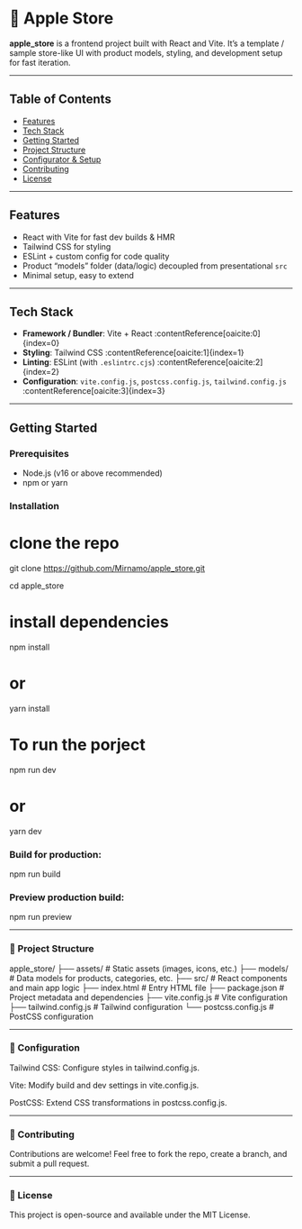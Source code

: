 # 🍎 Apple Store

**apple_store** is a frontend project built with React and Vite. It’s a template / sample store-like UI with product models, styling, and development setup for fast iteration.

---

## Table of Contents

- [Features](#features)  
- [Tech Stack](#tech-stack)  
- [Getting Started](#getting-started)  
- [Project Structure](#project-structure)
- [Configurator & Setup](#configurator--setup) 
- [Contributing](#contributing) 
- [License](#license)

---

## Features

- React with Vite for fast dev builds & HMR  
- Tailwind CSS for styling  
- ESLint + custom config for code quality  
- Product “models” folder (data/logic) decoupled from presentational `src`  
- Minimal setup, easy to extend

---

## Tech Stack

- **Framework / Bundler**: Vite + React :contentReference[oaicite:0]{index=0}  
- **Styling**: Tailwind CSS :contentReference[oaicite:1]{index=1}  
- **Linting**: ESLint (with `.eslintrc.cjs`) :contentReference[oaicite:2]{index=2}  
- **Configuration**: `vite.config.js`, `postcss.config.js`, `tailwind.config.js` :contentReference[oaicite:3]{index=3}

---

## Getting Started

### Prerequisites

- Node.js (v16 or above recommended)  
- npm or yarn  

### Installation

# clone the repo
git clone https://github.com/Mirnamo/apple_store.git

cd apple_store

# install dependencies

npm install
# or
yarn install

# To run the porject

npm run dev
# or
yarn dev

### Build for production:

npm run build

### Preview production build:

npm run preview

---

### 📂 Project Structure
apple_store/
├── assets/              # Static assets (images, icons, etc.)
├── models/              # Data models for products, categories, etc.
├── src/                 # React components and main app logic
├── index.html           # Entry HTML file
├── package.json         # Project metadata and dependencies
├── vite.config.js       # Vite configuration
├── tailwind.config.js   # Tailwind configuration
└── postcss.config.js    # PostCSS configuration

---

### 🔧 Configuration

Tailwind CSS: Configure styles in tailwind.config.js.

Vite: Modify build and dev settings in vite.config.js.

PostCSS: Extend CSS transformations in postcss.config.js.

---

### 🤝 Contributing

Contributions are welcome!
Feel free to fork the repo, create a branch, and submit a pull request.

---

### 📜 License

This project is open-source and available under the MIT License.
